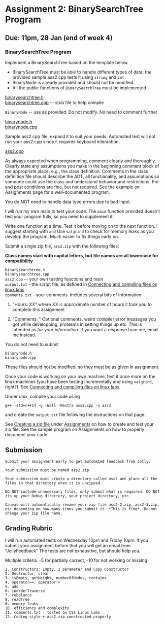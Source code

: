 Assignment 2: BinarySearchTree Program
===

**Due:**  11pm, 28 Jan (end of week 4)
---

### BinarySearchTree Program

Implement a BinarySearchTree based on the template below. 

- BinarySearchTree must be able to handle different types of data; the provided sample ass2.cpp tests it using `string` and `int`
- BinaryNode is already provided and should not be modified.
- All the public functions of `BinarySearchTree` must be implemented

[binarysearchtree.h](code/binarysearchtreeh.html)  
[binarysearchtree.cpp](code/binarysearchtreecpp.html)  -- stub file to help compile

`BinaryNode` -- use as provided. Do not modify. No need to comment further

[binarynode.h](code/binarynodeh.html)  
[binarynode.cpp](code/binarynodecpp.html)


Sample ass2.cpp file, expand it to suit your needs. Automated test will not run your ass2.cpp since it requires keyboard interaction.

[ass2.cpp](code/ass2cpp.html)


As always expected when programming, comment clearly and
thoroughly. Clearly state any assumptions you make in the beginning
comment block of the appropriate place, e.g., the class
definition. Comments in the class definition file should describe the
ADT, all functionality, and assumptions so someone could use the class
and understand behavior and restrictions. Pre and post conditions are
fine, but not required. See the example on Assignments page for a well-documented program.

You do NOT need to handle data type errors due to bad input.

I will run my own main to test your code. The `main` function provided
doesn't test your program fully, so you need to supplement it.

Write one function at a time. Test it before moving on to the next
function. I suggest starting with `add` Use `valgrind` to check
for memory leaks as you develop the program. Much easier to fix things
early on.

Submit a single zip file, `ass2.zip` with the following files:

**Class names start with capital letters, but file names are all lowercase for compatibility** 

`binarysearchtree.h`  
`binarysearchtree.cpp`  
`ass2.cpp`  -- your own testing functions and main  
`output.txt` - the script file, as defined in [Connecting and compiling files on linux labs](http://faculty.washington.edu/pisan/cpp/linux-labs.html)  
`comments.txt` - your comments.  Includes several bits of information

1. "Hours: XX" where XX is approximate number of hours it took you to complete this assignment

2. "Comments: " Optional comments, weird compiler error messages you got
   while developping, problems in setting things up etc. This is
   intended as *for your information*. If you want a response from me,
   email me instead.

You do not need to submit

`binarynode.h`  
`binarynode.cpp`  

These files should not be modified, so they must be as given in assignment.

Once your code is working on your own machine, test it once more on
the linux machines (you have been testing incrementally and using
`valgrind`, right?). See [Connecting and compiling files on linux
labs](http://faculty.washington.edu/pisan/cpp/linux-labs.html)

Under unix, compile your code using
```
g++ -std=c++14 -g -Wall -Wextra ass2.cpp -o ass2
```

and create the `output.txt` file following the instructions on that page.

See [Creating a zip file](http://faculty.washington.edu/pisan/cpp/creating-zip.html) under
[Assignments](assignments.html) on how to create and test your zip
file. See the sample program on Assignments on how to properly document your code.

## Submission

```
Submit your assignment early to get automated feedback from Jolly.

Your submission must be named ass2.zip

Your submission must create a directory called ass2 and place all the files in that directory when it is unzipped.

DO NOT include unnecessary files, only submit what is required. DO NOT zip up your Debug directory, your project directory, etc.

Canvas will automatically rename your zip file ass2-2.zip, ass2-3.zip, etc depending on how many times you submit it. *This is fine*. Do not change your zip file name.
```

## Grading Rubric

I will run automated tests on Wednesday 10pm and Friday 10pm. If you submit your assignment before that you will get an email from "JollyFeedback" The tests are not exhaustive, but should help you.

Multiple criteria. -5 for partially correct, -10 for not working or missing 
```
1. Constructors: Empty, 1 parameter and Copy Constructor
2. Destructor, clear
3. isEmpty, getHeight, numberOfNodes, contains
4. operator==, operator!=
5. add
6. inorderTraverse
7. rebalance
8. readTree
8. memory leaks
10. efficiency and complexity
11. comments.txt - tested on CSS Linux Labs
12. Coding style + ass2.zip constructed properly
```
